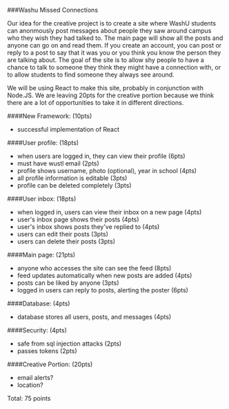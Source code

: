 ###Washu Missed Connections

Our idea for the creative project is to create a site where WashU students can anonmously post messages about people they saw around campus who they wish they had talked to. The main page will show all the posts and anyone can go on and read them. If you create an account, you can post or reply to a post to say that it was you or you think you know the person they are talking about. The goal of the site is to allow shy people to have a chance to talk to someone they think they might have a connection with, or to allow students to find someone they always see around.

We will be using React to make this site, probably in conjunction with Node.JS. We are leaving 20pts for the creative portion because we think there are a lot of opportunities to take it in different directions.

####New Framework: (10pts)
- successful implementation of React

####User profile: (18pts)
- when users are logged in, they can view their profile (6pts)
- must have wustl email (2pts)
- profile shows username, photo (optional), year in school (4pts)
- all profile information is editable (3pts)
- profile can be deleted completely (3pts)

####User inbox: (18pts)
- when logged in, users can view their inbox on a new page (4pts)
- user's inbox page shows their posts (4pts)
- user's inbox shows posts they've replied to (4pts)
- users can edit their posts (3pts)
- users can delete their posts (3pts)

####Main page: (21pts)
- anyone who accesses the site can see the feed (8pts)
- feed updates automatically when new posts are added (4pts)
- posts can be liked by anyone (3pts)
- logged in users can reply to posts, alerting the poster (6pts)

####Database: (4pts)
- database stores all users, posts, and messages (4pts)

####Security: (4pts)
- safe from sql injection attacks (2pts)
- passes tokens (2pts)

####Creative Portion: (20pts)
- email alerts?
- location?

Total: 75 points



